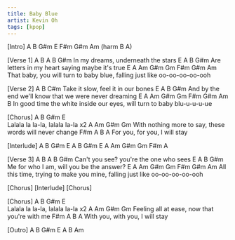 ```yaml
---
title: Baby Blue
artist: Kevin Oh
tags: [kpop]
---
```


[Intro] A B G#m E  F#m G#m Am (harm B A)

[Verse 1]
A  B  A       B              G#m
In my dreams, underneath the stars
    E             A            B          G#m
Are letters in my heart saying maybe it's true
     E     A         Am           G#m           Gm        F#m      G#m Am
That baby, you  will turn to baby blue, falling just like oo-oo-oo-oo-ooh

[Verse 2]
        A     B              C#m
Take it slow, feel it in our bones
    E                A         B             G#m
And by the end we'll know that we were never dreaming
E       A         Am               G#m                Gm   F#m    G#m Am  B
In good time  the white inside our eyes, will turn to baby blu-u-u-u-ue

[Chorus]
A         B      G#m       E    
Lalala la la-la, lalala la-la  x2
A                    Am         G#m              Gm
With nothing more to say, these words will never change
    F#m      A    B        A
For you, for you, I will stay

[Interlude] A B G#m E  A B G#m E  A Am G#m Gm  F#m A 

[Verse 3]
A     B   A    B                  G#m
Can't you see? you're the one who sees
E            A        B          G#m
Me for who I am, will you be the answer?
E        A     Am                 G#m           Gm        F#m      G#m Am
All this time, trying to make you mine, falling just like oo-oo-oo-oo-ooh

[Chorus] [Interlude] [Chorus]

[Chorus]
A         B      G#m       E    
Lalala la la-la, lalala la-la  x2
A              Am    G#m                  Gm
Feeling all at ease, now that you're with me
    F#m        A    B       A
With you, with you, I will stay

[Outro] A B G#m E  A B Am  